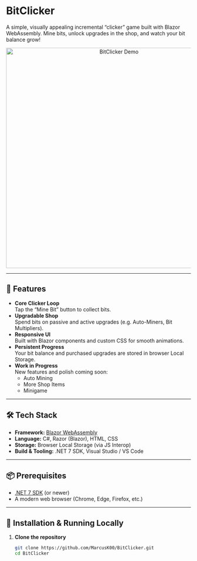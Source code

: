# BitClicker

A simple, visually appealing incremental “clicker” game built with Blazor WebAssembly. Mine bits, unlock upgrades in the shop, and watch your bit balance grow!

<p align="center">
  <img src="BlazorWASM/BlazeClick/BlazeClick/wwwroot/images/demo.gif" alt="BitClicker Demo" width="600"/>
</p>

---

## 🚀 Features

- **Core Clicker Loop**  
  Tap the “Mine Bit” button to collect bits.
- **Upgradable Shop**  
  Spend bits on passive and active upgrades (e.g. Auto-Miners, Bit Multipliers).
- **Responsive UI**  
  Built with Blazor components and custom CSS for smooth animations.
- **Persistent Progress**  
  Your bit balance and purchased upgrades are stored in browser Local Storage.
- **Work in Progress**  
  New features and polish coming soon:
  - Auto Mining
  - More Shop Items
  - Minigame
---

## 🛠️ Tech Stack

- **Framework:** [Blazor WebAssembly](https://dotnet.microsoft.com/apps/aspnet/web-apps/blazor)  
- **Language:** C#, Razor (Blazor), HTML, CSS  
- **Storage:** Browser Local Storage (via JS Interop)  
- **Build & Tooling:** .NET 7 SDK, Visual Studio / VS Code  

---

## 📦 Prerequisites

- [.NET 7 SDK](https://dotnet.microsoft.com/download) (or newer)  
- A modern web browser (Chrome, Edge, Firefox, etc.)

---

## 🔧 Installation & Running Locally

1. **Clone the repository**  
   ```bash
   git clone https://github.com/MarcusK00/BitClicker.git
   cd BitClicker
